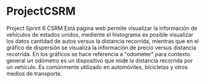 # ProjectCSRM
Project Sprint 6 CSRM
Está pagina web permite visualizar la información de vehículos de estados unidos, mediente el histograma es posible visualizar los datos cantidad de autos versus la distancia recorrida, mientras que en el gráfico de dispersión se visualiza la información de precio versus distancia recorrida. En los gráficos se hace referencia a "odometer" para contexto general un odómetro es un dispositivo que mide la distancia recorrida por un vehículo. Es comúnmente utilizado en automóviles, bicicletas y otros medios de transporte.  